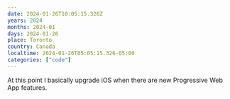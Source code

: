 ```yaml
---
date: 2024-01-26T10:05:15.326Z
years: 2024
months: 2024-01
days: 2024-01-26
place: Toronto
country: Canada
localtime: 2024-01-26T05:05:15.326-05:00
categories: ["code"]
---
```

At this point I basically upgrade iOS when there are new Progressive Web App features.
